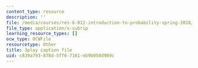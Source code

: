 ```yaml
---
content_type: resource
description: ''
file: /media/courses/res-6-012-introduction-to-probability-spring-2018/c839a793878d5ff67161eb9b058d989c_IX9ajyOxI.srt
file_type: application/x-subrip
learning_resource_types: []
ocw_type: OCWFile
resourcetype: Other
title: 3play caption file
uid: c839a793-878d-5ff6-7161-eb9b058d989c
---
```

